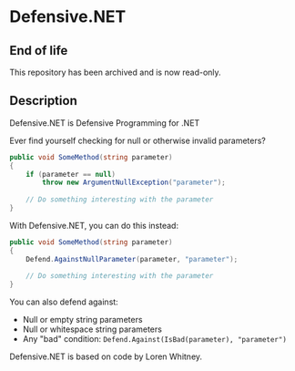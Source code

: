 # Defensive.NET

## End of life

This repository has been archived and is now read-only.

## Description

Defensive.NET is Defensive Programming for .NET

Ever find yourself checking for null or otherwise invalid parameters?

```csharp
public void SomeMethod(string parameter)
{
    if (parameter == null)
        throw new ArgumentNullException("parameter");
        
    // Do something interesting with the parameter
}
```

With Defensive.NET, you can do this instead:

```csharp
public void SomeMethod(string parameter)
{
    Defend.AgainstNullParameter(parameter, "parameter");
    
    // Do something interesting with the parameter
}
```

You can also defend against:

* Null or empty string parameters
* Null or whitespace string parameters
* Any "bad" condition: `Defend.Against(IsBad(parameter), "parameter")`

Defensive.NET is based on code by Loren Whitney.
